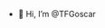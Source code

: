 - 👋 Hi, I’m @TFGoscar

<!---
TFGoscar/TFGoscar is a ✨ special ✨ repository because its `README.md` (this file) appears on your GitHub profile.
You can click the Preview link to take a look at your changes.
--->
